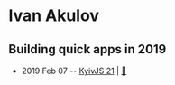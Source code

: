# Ivan Akulov

## Building quick apps in 2019
- 2019 Feb 07 -- [KyivJS 21](https://www.youtube.com/watch?v=kNpBcA5GrcU)  | [:notebook:](https://docs.google.com/presentation/d/1GAc1-lY-uqTnzoIN8lWeQpbaBG3zh_eolAHNwAfqE4U/edit)  
